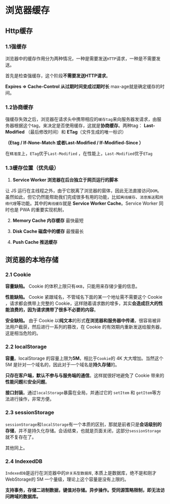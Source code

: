 # 浏览器缓存

## Http缓存

### 1.1强缓存

浏览器中的缓存作用分为两种情况，一种是需要发送`HTTP`请求，一种是不需要发送。

首先是检查强缓存，这个阶段**不需要发送HTTP请求**。

**Expires => Cache-Control  从过期时间变成过期时长**  max-age就是确定缓存的时间。

### 1.2协商缓存

强缓存失效之后，浏览器在请求头中携带相应的`缓存tag`来向服务器发请求，由服务器根据这个tag，来决定是否使用缓存，这就是**协商缓存**。两种tag： **Last-Modified** （最后修改时间）和 **ETag**（文件生成的唯一标识）

**（Etag / If-None-Match 或者Last-Modified / If-Modified-Since ）**

在`精准度`上，`ETag`优于`Last-Modified` ，在性能上，`Last-Modified`优于`ETag`

### 1.3缓存位置（优先级）

1. **Service Worker 浏览器在后台独立于网页运行的脚本**

让 JS 运行在主线程之外，由于它脱离了浏览器的窗体，因此无法直接访问`DOM`。虽然如此，但它仍然能帮助我们完成很多有用的功能，比如`离线缓存`、`消息推送`和`网络代理`等功能。其中的`离线缓存`就是 **Service Worker Cache**。Service Worker 同时也是 PWA 的重要实现机制，

2. **Memory Cache 内存缓存** 最快最短

3. **Disk Cache 磁盘中的缓存** 最慢最长

4. **Push Cache 推送缓存**

## 浏览器的本地存储

### 2.1 Cookie

**容量缺陷。** Cookie 的体积上限只有`4KB`，只能用来存储少量的信息。

**性能缺陷。** Cookie 紧跟域名，不管域名下面的某一个地址需不需要这个 Cookie ，请求都会携带上完整的 Cookie，这样随着请求数的增多，其实**会造成巨大的性能浪费的，因为请求携带了很多不必要的内容**。

**安全缺陷。** 由于 Cookie 以**纯文本**的形式**在浏览器和服务器中传递**，很容易被非法用户截获，然后进行一系列的篡改，在 Cookie 的有效期内重新发送给服务器，这是相当危险的。

### 2.2 localStorage

**容量**。localStorage 的容量上限为**5M**，相比于`Cookie`的 4K 大大增加。当然这个 5M 是针对一个域名的，因此对于一个域名是**持久存储**的。

**只存在客户端，默认不参与与服务端的通信**。这样就很好地避免了 Cookie 带来的**性能问题**和**安全问题**。

**接口封装**。通过`localStorage`暴露在全局，并通过它的 `setItem` 和 `getItem`等方法进行操作，非常方便。

### 2.3 sessionStorage

`sessionStorage`和`localStorage`有一个本质的区别，那就是前者只是**会话级别的存储**，并不是持久化存储。会话结束，也就是页面关闭，这部分`sessionStorage`就不复存在了。

其他同上。

### 2.4 IndexedDB

`IndexedDB`是运行在浏览器中的`非关系型数据库`, 本质上是数据库，绝不是和刚才WebStorage的 5M 一个量级，理论上这个容量是没有上限的。

**支持事务，存储二进制数据，键值对存储。异步操作。受同源策略限制，即无法访问跨域的数据库。**